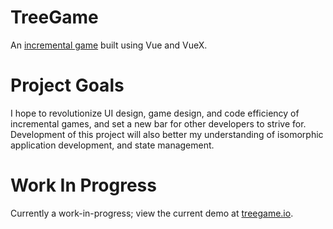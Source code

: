 # TreeGame

An [incremental game](https://en.wikipedia.org/wiki/Incremental_game) built using Vue and VueX. 

# Project Goals

I hope to revolutionize UI design, game design, and code efficiency of incremental games, and set a new bar for other developers to strive for. Development of this project will also better my understanding of isomorphic application development, and state management.

# Work In Progress

Currently a work-in-progress; view the current demo at [treegame.io](treegame.io).
